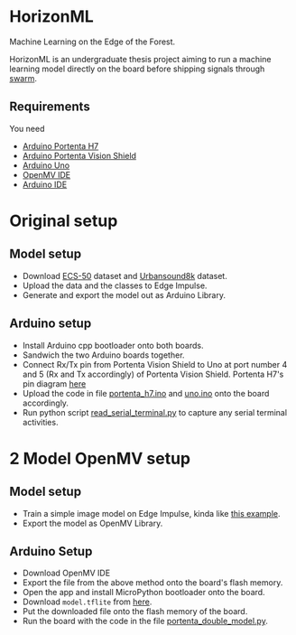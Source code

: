# HorizonML
Machine Learning on the Edge of the Forest.

HorizonML is an undergraduate thesis project aiming to run a machine learning model directly on the board before shipping signals through [swarm](swarm.space).

## Requirements

You need
- [Arduino Portenta H7](https://store.arduino.cc/products/portenta-h7)
- [Arduino Portenta Vision Shield](https://store.arduino.cc/products/arduino-portenta-vision-shield-ethernet)
- [Arduino Uno](https://store.arduino.cc/arduino-uno-rev3)
- [OpenMV IDE](https://openmv.io/)
- [Arduino IDE](https://www.arduino.cc/en/software)

# Original setup
## Model setup
- Download [ECS-50](https://github.com/karolpiczak/ESC-50) dataset and [Urbansound8k](https://urbansounddataset.weebly.com/urbansound8k.html) dataset.
- Upload the data and the classes to Edge Impulse.
- Generate and export the model out as Arduino Library.

## Arduino setup
- Install Arduino cpp bootloader onto both boards.
- Sandwich the two Arduino boards together.
- Connect Rx/Tx pin from Portenta Vision Shield to Uno at port number 4 and 5 (Rx and Tx accordingly) of Portenta Vision Shield. Portenta H7's pin diagram [here](https://docs.arduino.cc/hardware/portenta-h7)
- Upload the code in file [portenta_h7.ino](./portenta_h7.ino) and [uno.ino](./uno.ino) onto the board accordingly.
- Run python script [read_serial_terminal.py](./read_serial_terminal.py) to capture any serial terminal activities.

# 2 Model OpenMV setup
## Model setup
- Train a simple image model on Edge Impulse, kinda like [this example](https://create.arduino.cc/projecthub/mjrobot/mug-or-not-mug-that-is-the-question-d4062a).
- Export the model as OpenMV Library.

## Arduino Setup
- Download OpenMV IDE
- Export the file from the above method onto the board's flash memory.
- Open the app and install MicroPython bootloader onto the board.
- Download `model.tflite` from [here](https://github.com/iabdalkader/microspeech-yesno-model).
- Put the downloaded file onto the flash memory of the board.
- Run the board with the code in the file [portenta_double_model.py](./portenta_double_model.py).

